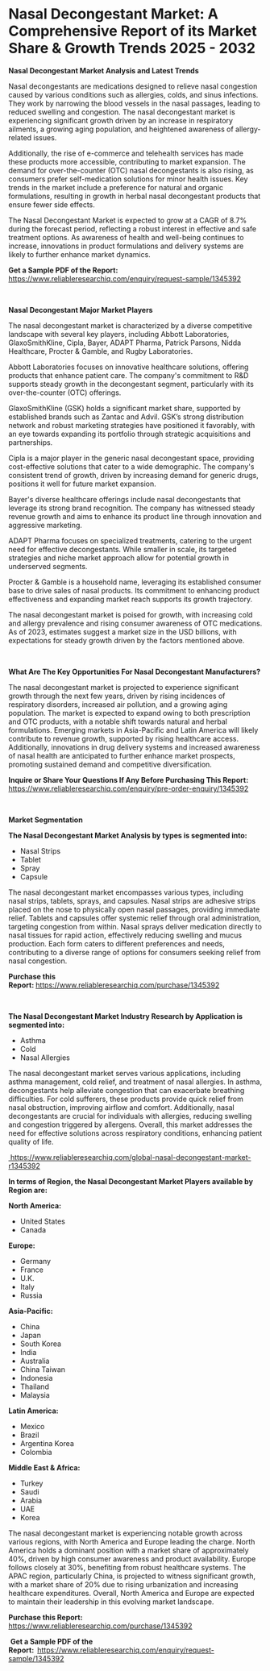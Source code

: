 <p><h1>Nasal Decongestant Market: A Comprehensive Report of its Market Share & Growth Trends 2025 - 2032</h1></p><p><strong>Nasal Decongestant Market Analysis and Latest Trends</strong></p>
<p><p>Nasal decongestants are medications designed to relieve nasal congestion caused by various conditions such as allergies, colds, and sinus infections. They work by narrowing the blood vessels in the nasal passages, leading to reduced swelling and congestion. The nasal decongestant market is experiencing significant growth driven by an increase in respiratory ailments, a growing aging population, and heightened awareness of allergy-related issues. </p><p>Additionally, the rise of e-commerce and telehealth services has made these products more accessible, contributing to market expansion. The demand for over-the-counter (OTC) nasal decongestants is also rising, as consumers prefer self-medication solutions for minor health issues. Key trends in the market include a preference for natural and organic formulations, resulting in growth in herbal nasal decongestant products that ensure fewer side effects.</p><p>The Nasal Decongestant Market is expected to grow at a CAGR of 8.7% during the forecast period, reflecting a robust interest in effective and safe treatment options. As awareness of health and well-being continues to increase, innovations in product formulations and delivery systems are likely to further enhance market dynamics.</p></p>
<p><strong>Get a Sample PDF of the Report:&nbsp;</strong> <a href="https://www.reliableresearchiq.com/enquiry/request-sample/1345392?utm_campaign=2443&utm_medium=2&utm_source=Github&utm_content=ia&utm_term=19042025&utm_id=nasal-decongestant">https://www.reliableresearchiq.com/enquiry/request-sample/1345392</a></p>
<p>&nbsp;</p>
<p><strong>Nasal Decongestant Major Market Players</strong></p>
<p><p>The nasal decongestant market is characterized by a diverse competitive landscape with several key players, including Abbott Laboratories, GlaxoSmithKline, Cipla, Bayer, ADAPT Pharma, Patrick Parsons, Nidda Healthcare, Procter & Gamble, and Rugby Laboratories. </p><p>Abbott Laboratories focuses on innovative healthcare solutions, offering products that enhance patient care. The company's commitment to R&D supports steady growth in the decongestant segment, particularly with its over-the-counter (OTC) offerings.</p><p>GlaxoSmithKline (GSK) holds a significant market share, supported by established brands such as Zantac and Advil. GSK’s strong distribution network and robust marketing strategies have positioned it favorably, with an eye towards expanding its portfolio through strategic acquisitions and partnerships.</p><p>Cipla is a major player in the generic nasal decongestant space, providing cost-effective solutions that cater to a wide demographic. The company's consistent trend of growth, driven by increasing demand for generic drugs, positions it well for future market expansion.</p><p>Bayer's diverse healthcare offerings include nasal decongestants that leverage its strong brand recognition. The company has witnessed steady revenue growth and aims to enhance its product line through innovation and aggressive marketing.</p><p>ADAPT Pharma focuses on specialized treatments, catering to the urgent need for effective decongestants. While smaller in scale, its targeted strategies and niche market approach allow for potential growth in underserved segments.</p><p>Procter & Gamble is a household name, leveraging its established consumer base to drive sales of nasal products. Its commitment to enhancing product effectiveness and expanding market reach supports its growth trajectory.</p><p>The nasal decongestant market is poised for growth, with increasing cold and allergy prevalence and rising consumer awareness of OTC medications. As of 2023, estimates suggest a market size in the USD billions, with expectations for steady growth driven by the factors mentioned above.</p></p>
<p>&nbsp;</p>
<p><strong>What Are The Key Opportunities For Nasal Decongestant Manufacturers?</strong></p>
<p><p>The nasal decongestant market is projected to experience significant growth through the next few years, driven by rising incidences of respiratory disorders, increased air pollution, and a growing aging population. The market is expected to expand owing to both prescription and OTC products, with a notable shift towards natural and herbal formulations. Emerging markets in Asia-Pacific and Latin America will likely contribute to revenue growth, supported by rising healthcare access. Additionally, innovations in drug delivery systems and increased awareness of nasal health are anticipated to further enhance market prospects, promoting sustained demand and competitive diversification.</p></p>
<p><strong>Inquire or Share Your Questions If Any Before Purchasing This Report:</strong> <a href="https://www.reliableresearchiq.com/enquiry/pre-order-enquiry/1345392?utm_campaign=2443&utm_medium=2&utm_source=Github&utm_content=ia&utm_term=19042025&utm_id=nasal-decongestant">https://www.reliableresearchiq.com/enquiry/pre-order-enquiry/1345392</a></p>
<p>&nbsp;</p>
<p><strong>Market Segmentation</strong></p>
<p><strong>The Nasal Decongestant Market Analysis by types is segmented into:</strong></p>
<p><ul><li>Nasal Strips</li><li>Tablet</li><li>Spray</li><li>Capsule</li></ul></p>
<p><p>The nasal decongestant market encompasses various types, including nasal strips, tablets, sprays, and capsules. Nasal strips are adhesive strips placed on the nose to physically open nasal passages, providing immediate relief. Tablets and capsules offer systemic relief through oral administration, targeting congestion from within. Nasal sprays deliver medication directly to nasal tissues for rapid action, effectively reducing swelling and mucus production. Each form caters to different preferences and needs, contributing to a diverse range of options for consumers seeking relief from nasal congestion.</p></p>
<p><strong>Purchase this Report:&nbsp;</strong><a href="https://www.reliableresearchiq.com/purchase/1345392?utm_campaign=2443&utm_medium=2&utm_source=Github&utm_content=ia&utm_term=19042025&utm_id=nasal-decongestant">https://www.reliableresearchiq.com/purchase/1345392</a></p>
<p>&nbsp;</p>
<p><strong>The Nasal Decongestant Market Industry Research by Application is segmented into:</strong></p>
<p><ul><li>Asthma</li><li>Cold</li><li>Nasal Allergies</li></ul></p>
<p><p>The nasal decongestant market serves various applications, including asthma management, cold relief, and treatment of nasal allergies. In asthma, decongestants help alleviate congestion that can exacerbate breathing difficulties. For cold sufferers, these products provide quick relief from nasal obstruction, improving airflow and comfort. Additionally, nasal decongestants are crucial for individuals with allergies, reducing swelling and congestion triggered by allergens. Overall, this market addresses the need for effective solutions across respiratory conditions, enhancing patient quality of life.</p></p>
<p><a href="https://www.reliableresearchiq.com/global-nasal-decongestant-market-r1345392?utm_campaign=2443&utm_medium=2&utm_source=Github&utm_content=ia&utm_term=19042025&utm_id=nasal-decongestant">&nbsp;https://www.reliableresearchiq.com/global-nasal-decongestant-market-r1345392</a></p>
<p><strong>In terms of Region, the Nasal Decongestant Market Players available by Region are:</strong></p>
<p>
    <p> <strong> North America: </strong>
        <ul>
            <li>United States</li>
            <li>Canada</li>
        </ul>
        </p> 
    <p> <strong> Europe: </strong>
        <ul>
            <li>Germany</li>
            <li>France</li>
            <li>U.K.</li>
            <li>Italy</li>
            <li>Russia</li>
        </ul>
        </p> 
    <p> <strong> Asia-Pacific: </strong>
        <ul>
            <li>China</li>
            <li>Japan</li>
            <li>South Korea</li>
            <li>India</li>
            <li>Australia</li>
            <li>China Taiwan</li>
            <li>Indonesia</li>
            <li>Thailand</li>
            <li>Malaysia</li>
        </ul>
        </p> 
    <p> <strong> Latin America: </strong>
        <ul>
            <li>Mexico</li>
            <li>Brazil</li>
            <li>Argentina Korea</li>
            <li>Colombia</li>
        </ul>
        </p> 
    <p> <strong> Middle East & Africa: </strong>
        <ul>
            <li>Turkey</li>
            <li>Saudi</li>
            <li>Arabia</li>
            <li>UAE</li>
            <li>Korea</li>
        </ul>
    </p>
    </p>
<p><p>The nasal decongestant market is experiencing notable growth across various regions, with North America and Europe leading the charge. North America holds a dominant position with a market share of approximately 40%, driven by high consumer awareness and product availability. Europe follows closely at 30%, benefiting from robust healthcare systems. The APAC region, particularly China, is projected to witness significant growth, with a market share of 20% due to rising urbanization and increasing healthcare expenditures. Overall, North America and Europe are expected to maintain their leadership in this evolving market landscape.</p></p>
<p><strong>Purchase this Report: </strong><a href="https://www.reliableresearchiq.com/purchase/1345392?utm_campaign=2443&utm_medium=2&utm_source=Github&utm_content=ia&utm_term=19042025&utm_id=nasal-decongestant">https://www.reliableresearchiq.com/purchase/1345392</a></p>
<p>&nbsp;<strong>Get a Sample PDF of the Report:&nbsp;&nbsp;</strong><a href="https://www.reliableresearchiq.com/enquiry/request-sample/1345392?utm_campaign=2443&utm_medium=2&utm_source=Github&utm_content=ia&utm_term=19042025&utm_id=nasal-decongestant">https://www.reliableresearchiq.com/enquiry/request-sample/1345392</a></p>
<p><strong></strong></p>
<p><p></p><p></p><p></p></p>